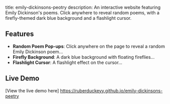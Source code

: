 title: emily-dickinsons-peotry
description: An interactive website featuring Emily Dickinson's poems. Click anywhere to reveal random poems, with a firefly-themed dark blue background and a flashlight cursor. 

## Features

- **Random Poem Pop-ups**: Click anywhere on the page to reveal a random Emily Dickinson poem...
- **Firefly Background**: A dark blue background with floating fireflies...
- **Flashlight Cursor**: A flashlight effect on the cursor...

## Live Demo
[View the live demo here] https://ruberduckeyy.github.io/emily-dickinsons-peetry 
